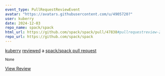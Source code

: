 ```yaml
---
event_type: PullRequestReviewEvent
avatar: "https://avatars.githubusercontent.com/u/4905720?"
user: kuberry
date: 2024-12-03
repo_name: spack/spack
html_url: https://github.com/spack/spack/pull/47838#pullrequestreview-2476347250
repo_url: https://github.com/spack/spack
---
```


<a href='https://github.com/kuberry' target='_blank'>kuberry</a> <a href='https://github.com/spack/spack/pull/47838#pullrequestreview-2476347250' target='_blank'>reviewed</a> a <a href='https://github.com/spack/spack/pull/47838' target='_blank'>spack/spack pull request</a>

<small>None</small>

<a href='https://github.com/spack/spack/pull/47838#pullrequestreview-2476347250' target='_blank'>View Review</a>